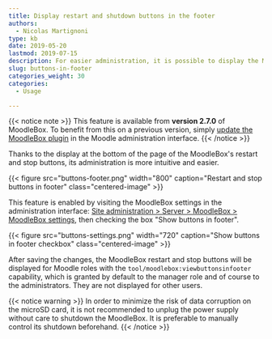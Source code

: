 ```yaml
---
title: Display restart and shutdown buttons in the footer
authors:
  - Nicolas Martignoni
type: kb
date: 2019-05-20
lastmod: 2019-07-15
description: For easier administration, it is possible to display the MoodleBox restart and stop buttons in the footer of all Moodle pages.
slug: buttons-in-footer
categories_weight: 30
categories:
  - Usage

---
```

{{< notice note >}}
This feature is available from __version 2.7.0__ of MoodleBox. To benefit from this on a previous version, simply [update the MoodleBox plugin](http://moodlebox.home/admin/plugins.php?updatesonly=0&contribonly=1) in the Moodle administration interface.
{{< /notice >}}

Thanks to the display at the bottom of the page of the MoodleBox's restart and stop buttons, its administration is more intuitive and easier.

{{< figure src="buttons-footer.png" width="800" caption="Restart and stop buttons in footer" class="centered-image" >}}

This feature is enabled by visiting the MoodleBox settings in the administration interface: [Site administration > Server > MoodleBox > MoodleBox settings][1], then checking the box "Show buttons in footer".

{{< figure src="buttons-settings.png" width="720" caption="Show buttons in footer checkbox" class="centered-image" >}}

After saving the changes, the MoodleBox restart and stop buttons will be displayed for Moodle roles with the `tool/moodlebox:viewbuttonsinfooter` capability, which is granted by default to the manager role and of course to the administrators. They are not displayed for other users.

{{< notice warning >}}
In order to minimize the risk of data corruption on the microSD card, it is not recommended to unplug the power supply without care to shutdown the MoodleBox. It is preferable to manually control its shutdown beforehand.
{{< /notice >}}

 [1]: http://moodlebox.home/admin/settings.php?section=tool_moodlebox_settings
